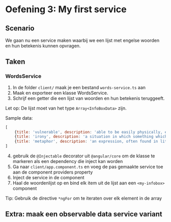 # Oefening 3: My first service

## Scenario

We gaan nu een service maken waarbij we een lijst met engelse woorden en hun betekenis kunnen opvragen.

## Taken
### WordsService

1. In de folder `client/` maak je een bestand `words-service.ts` aan
2. Maak en exporteer een klasse WordsService.
3. Schrijf een getter die een lijst van woorden en hun betekenis teruggeeft.

Let op: De lijst moet van het type `Array<InfoBoxData>` zijn.

Sample data:
```javascript
[
    {title: 'vulnerable', description: 'able to be easily physically, emotionally, or mentally hurt, influenced, or attacked'},
    {title: 'irony', description: 'a situation in which something which was intended to have a particular result has the opposite or a very different result'},
    {title: 'metaphor', description: 'an expression, often found in literature, that describes a person or object by referring to something that is considered to have similar characteristics to that person or object'}
]
```

4. gebruik de `@Injectable` decorator uit `@angular/core` om de klasse te markeren als een dependency die inject kan worden
5. Ga naar `client/app.component.ts` en voeg de pas gemaakte service toe aan de component providers property
6. Inject de service in de component
7. Haal de woordenlijst op en bind elk item uit de lijst aan een `<my-infobox>` component

Tip: Gebruik de directive `*ngFor` om te iteraten over elk element in de array

## Extra: maak een observable data service variant
